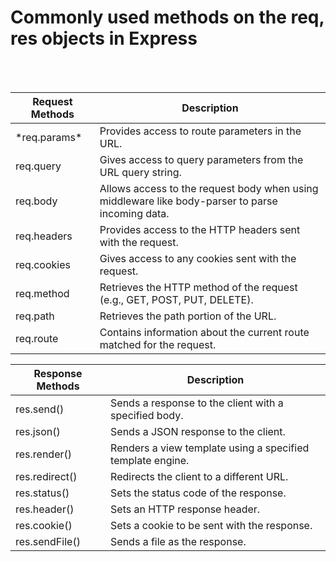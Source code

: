 <h1>Commonly used methods on the req, res objects in Express</h1>
<br />
<br />
<table>
  <thead>
    <tr>
      <th>Request Methods</th>
      <th>Description</th>
    </tr>
  </thead>
  <tbody>
    <tr>
      <td>*req.params*</td>
      <td>Provides access to route parameters in the URL.</td>
    </tr>
    <tr>
      <td>req.query</td>
      <td>Gives access to query parameters from the URL query string.</td>
    </tr>
    <tr>
      <td>req.body</td>
      <td>Allows access to the request body when using middleware like body-parser to parse incoming data.</td>
    </tr>
    <tr>
      <td>req.headers</td>
      <td>Provides access to the HTTP headers sent with the request.</td>
    </tr>
    <tr>
      <td>req.cookies</td>
      <td>Gives access to any cookies sent with the request.</td>
    </tr>
    <tr>
      <td>req.method</td>
      <td>Retrieves the HTTP method of the request (e.g., GET, POST, PUT, DELETE).</td>
    </tr>
    <tr>
      <td>req.path</td>
      <td>Retrieves the path portion of the URL.</td>
    </tr>
    <tr>
      <td>req.route</td>
      <td>Contains information about the current route matched for the request.</td>
    </tr>
  </tbody>
</table>

<table>
  <thead>
    <tr>
      <th>Response Methods</th>
      <th>Description</th>
    </tr>
  </thead>
  <tbody>
    <tr>
      <td>res.send()</td>
      <td>Sends a response to the client with a specified body.</td>
    </tr>
    <tr>
      <td>res.json()</td>
      <td>Sends a JSON response to the client.</td>
    </tr>
    <tr>
      <td>res.render()</td>
      <td>Renders a view template using a specified template engine.</td>
    </tr>
    <tr>
      <td>res.redirect()</td>
      <td>Redirects the client to a different URL.</td>
    </tr>
    <tr>
      <td>res.status()</td>
      <td>Sets the status code of the response.</td>
    </tr>
    <tr>
      <td>res.header()</td>
      <td>Sets an HTTP response header.</td>
    </tr>
    <tr>
      <td>res.cookie()</td>
      <td>Sets a cookie to be sent with the response.</td>
    </tr>
    <tr>
      <td>res.sendFile()</td>
      <td>Sends a file as the response.</td>
    </tr>
  </tbody>
</table>
